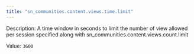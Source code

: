 ```yaml
---
title: "sn_communities.content.views.time.limit"
---
```


Description: A time window in seconds to limit the number of view allowed per session specified along with sn_communities.content.views.count.limit

Value: `3600`